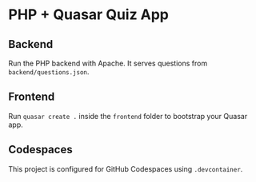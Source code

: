 # PHP + Quasar Quiz App

## Backend
Run the PHP backend with Apache. It serves questions from `backend/questions.json`.

## Frontend
Run `quasar create .` inside the `frontend` folder to bootstrap your Quasar app.

## Codespaces
This project is configured for GitHub Codespaces using `.devcontainer`.
